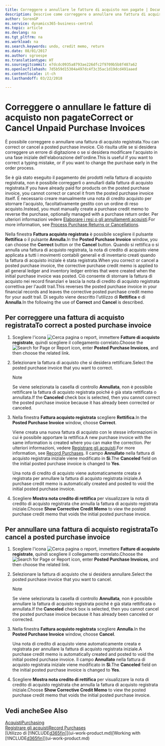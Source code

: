 ```yaml
---
title: Correggere o annullare le fatture di acquisto non pagate | Documenti Microsoft
description: Descrive come correggere o annullare una fattura di acquisto registrata e creare automaticamente una nota di credito di acquisto.
author: SorenGP
ms.service: dynamics365-business-central
ms.topic: article
ms.devlang: na
ms.tgt_pltfrm: na
ms.workload: na
ms.search.keywords: undo, credit memo, return
ms.date: 08/01/2017
ms.author: sgroespe
ms.translationtype: HT
ms.sourcegitcommit: e7dcdc0935a8793ae226dfc2f9709b5b8f487a62
ms.openlocfilehash: 7d5b59d15304a497dc4f3c35ac1d19dcd491aaed
ms.contentlocale: it-ch
ms.lasthandoff: 03/22/2018

---
```

# <a name="correct-or-cancel-unpaid-purchase-invoices"></a><span data-ttu-id="fb63c-103">Correggere o annullare le fatture di acquisto non pagate</span><span class="sxs-lookup"><span data-stu-id="fb63c-103">Correct or Cancel Unpaid Purchase Invoices</span></span>
<span data-ttu-id="fb63c-104">È possibile correggere o annullare una fattura di acquisto registrata.</span><span class="sxs-lookup"><span data-stu-id="fb63c-104">You can correct or cancel a posted purchase invoice.</span></span> <span data-ttu-id="fb63c-105">Ciò risulta utile se si desidera correggere un errore di digitazione o se si desidera modificare l'acquisto in una fase iniziale dell'elaborazione dell'ordine.</span><span class="sxs-lookup"><span data-stu-id="fb63c-105">This is useful if you want to correct a typing mistake, or if you want to change the purchase early in the order process.</span></span>

<span data-ttu-id="fb63c-106">Se è già stato eseguito il pagamento dei prodotti nella fattura di acquisto registrata, non è possibile correggerli o annullarli dalla fattura di acquisto registrata.</span><span class="sxs-lookup"><span data-stu-id="fb63c-106">If you have already paid for products on the posted purchase invoice, you cannot correct or cancel it from the posted purchase invoice itself.</span></span> <span data-ttu-id="fb63c-107">È necessario creare manualmente una nota di credito acquisto per stornare l'acquisto, facoltativamente gestito con un ordine di reso acquisto.</span><span class="sxs-lookup"><span data-stu-id="fb63c-107">Instead, you must manually create a purchase credit memo to reverse the purchase, optionally managed with a purchase return order.</span></span> <span data-ttu-id="fb63c-108">Per ulteriori informazioni vedere [Elaborare i resi o gli annullamenti acquisti](purchasing-how-process-purchase-returns-cancellations.md).</span><span class="sxs-lookup"><span data-stu-id="fb63c-108">For more information, see [Process Purchase Returns or Cancellations](purchasing-how-process-purchase-returns-cancellations.md).</span></span>

<span data-ttu-id="fb63c-109">Nella finestra **Fattura acquisto registrata** è possibile scegliere il pulsante **Rettifica** o il pulsante **Annulla**.</span><span class="sxs-lookup"><span data-stu-id="fb63c-109">In the **Posted Purchase Invoice** window, you can choose the **Correct** button or the **Cancel** button.</span></span> <span data-ttu-id="fb63c-110">Quando si rettifica o si annulla una fattura di acquisto registrata, la nota di credito di acquisto viene applicata a tutti i movimenti contabili generali e di inventario creati quando la fattura di acquisto iniziale è stata registrata.</span><span class="sxs-lookup"><span data-stu-id="fb63c-110">When you correct or cancel a posted purchase invoice, the corrective purchase credit memo is applied to all general ledger and inventory ledger entries that were created when the initial purchase invoice was posted.</span></span> <span data-ttu-id="fb63c-111">Ciò consente di stornare la fattura di acquisto nei record finanziari e lascia la nota di credito di acquisto registrata correttiva per l'audit trail.</span><span class="sxs-lookup"><span data-stu-id="fb63c-111">This reverses the posted purchase invoice in your financial records and leaves the corrective posted purchase credit memo for your audit trail.</span></span> <span data-ttu-id="fb63c-112">Di seguito viene descritto l'utilizzo di **Rettifica** e di **Annulla**.</span><span class="sxs-lookup"><span data-stu-id="fb63c-112">In the following the use of **Correct** and **Cancel** is described.</span></span>

## <a name="to-correct-a-posted-purchase-invoice"></a><span data-ttu-id="fb63c-113">Per correggere una fattura di acquisto registrata</span><span class="sxs-lookup"><span data-stu-id="fb63c-113">To correct a posted purchase invoice</span></span>
1. <span data-ttu-id="fb63c-114">Scegliere l'icona ![Cerca pagina o report](media/ui-search/search_small.png "icona Cerca pagina o report"), immettere **Fatture di acquisto registrate**, quindi scegliere il collegamento correlato.</span><span class="sxs-lookup"><span data-stu-id="fb63c-114">Choose the ![Search for Page or Report](media/ui-search/search_small.png "Search for Page or Report icon") icon, enter **Posted Purchase Invoices**, and then choose the related link.</span></span>  
2. <span data-ttu-id="fb63c-115">Selezionare la fattura di acquisto che si desidera rettificare.</span><span class="sxs-lookup"><span data-stu-id="fb63c-115">Select the posted purchase invoice that you want to correct.</span></span>  

    > [!NOTE]  
    >   <span data-ttu-id="fb63c-116">Se viene selezionata la casella di controllo **Annullata**, non è possibile rettificare la fattura di acquisto registrata poiché è già stata rettificata o annullata.</span><span class="sxs-lookup"><span data-stu-id="fb63c-116">If the **Canceled** check box is selected, then you cannot correct the posted purchase invoice because it has already been corrected or canceled.</span></span>
3. <span data-ttu-id="fb63c-117">Nella finestra **Fattura acquisto registrata** scegliere **Rettifica**.</span><span class="sxs-lookup"><span data-stu-id="fb63c-117">In the **Posted Purchase Invoice** window, choose **Correct**.</span></span>

    <span data-ttu-id="fb63c-118">Viene creata una nuova fattura di acquisto con le stesse informazioni in cui è possibile apportare la rettifica.</span><span class="sxs-lookup"><span data-stu-id="fb63c-118">A new purchase invoice with the same information is created where you can make the correction.</span></span> <span data-ttu-id="fb63c-119">Per ulteriori informazioni, vedere [Registrare gli acquisti](purchasing-how-record-purchases.md).</span><span class="sxs-lookup"><span data-stu-id="fb63c-119">For more information, see [Record Purchases](purchasing-how-record-purchases.md).</span></span> <span data-ttu-id="fb63c-120">Il campo **Annullato** nella fattura di acquisto registrata iniziale viene modificato in **Sì**.</span><span class="sxs-lookup"><span data-stu-id="fb63c-120">The **Canceled** field on the initial posted purchase invoice is changed to **Yes**.</span></span>

    <span data-ttu-id="fb63c-121">Una nota di credito di acquisto viene automaticamente creata e registrata per annullare la fattura di acquisto registrata iniziale.</span><span class="sxs-lookup"><span data-stu-id="fb63c-121">A purchase credit memo is automatically created and posted to void the initial posted purchase invoice.</span></span>
4. <span data-ttu-id="fb63c-122">Scegliere **Mostra nota credito di rettifica** per visualizzare la nota di credito di acquisto registrata che annulla la fattura di acquisto registrata iniziale.</span><span class="sxs-lookup"><span data-stu-id="fb63c-122">Choose **Show Corrective Credit Memo** to view the posted purchase credit memo that voids the initial posted purchase invoice.</span></span>

## <a name="to-cancel-a-posted-purchase-invoice"></a><span data-ttu-id="fb63c-123">Per annullare una fattura di acquisto registrata</span><span class="sxs-lookup"><span data-stu-id="fb63c-123">To cancel a posted purchase invoice</span></span>
1. <span data-ttu-id="fb63c-124">Scegliere l'icona ![Cerca pagina o report](media/ui-search/search_small.png "icona Cerca pagina o report"), immettere **Fatture di acquisto registrate**, quindi scegliere il collegamento correlato.</span><span class="sxs-lookup"><span data-stu-id="fb63c-124">Choose the ![Search for Page or Report](media/ui-search/search_small.png "Search for Page or Report icon") icon, enter **Posted Purchase Invoices**, and then choose the related link.</span></span>  
2. <span data-ttu-id="fb63c-125">Selezionare la fattura di acquisto che si desidera annullare.</span><span class="sxs-lookup"><span data-stu-id="fb63c-125">Select the posted purchase invoice that you want to cancel.</span></span>

    > [!NOTE]  
    >   <span data-ttu-id="fb63c-126">Se viene selezionata la casella di controllo **Annullata**, non è possibile annullare la fattura di acquisto registrata poiché è già stata rettificata o annullata.</span><span class="sxs-lookup"><span data-stu-id="fb63c-126">If the **Canceled** check box is selected, then you cannot cancel the posted purchase invoice because it has already been canceled or corrected.</span></span>
3. <span data-ttu-id="fb63c-127">Nella finestra **Fattura acquisto registrata** scegliere **Annulla**.</span><span class="sxs-lookup"><span data-stu-id="fb63c-127">In the **Posted Purchase Invoice** window, choose **Cancel**.</span></span>

    <span data-ttu-id="fb63c-128">Una nota di credito di acquisto viene automaticamente creata e registrata per annullare la fattura di acquisto registrata iniziale.</span><span class="sxs-lookup"><span data-stu-id="fb63c-128">A purchase credit memo is automatically created and posted to void the initial posted purchase invoice.</span></span> <span data-ttu-id="fb63c-129">Il campo **Annullato** nella fattura di acquisto registrata iniziale viene modificato in **Sì**.</span><span class="sxs-lookup"><span data-stu-id="fb63c-129">The **Canceled** field on the initial posted purchase invoice is changed to **Yes**.</span></span>
4. <span data-ttu-id="fb63c-130">Scegliere **Mostra nota credito di rettifica** per visualizzare la nota di credito di acquisto registrata che annulla la fattura di acquisto registrata iniziale.</span><span class="sxs-lookup"><span data-stu-id="fb63c-130">Choose **Show Corrective Credit Memo** to view the posted purchase credit memo that voids the initial posted purchase invoice.</span></span>

## <a name="see-also"></a><span data-ttu-id="fb63c-131">Vedi anche</span><span class="sxs-lookup"><span data-stu-id="fb63c-131">See Also</span></span>
[<span data-ttu-id="fb63c-132">Acquisti</span><span class="sxs-lookup"><span data-stu-id="fb63c-132">Purchasing</span></span>](purchasing-manage-purchasing.md)  
[<span data-ttu-id="fb63c-133">Registrare gli acquisti</span><span class="sxs-lookup"><span data-stu-id="fb63c-133">Record Purchases</span></span>](purchasing-how-record-purchases.md)  
<span data-ttu-id="fb63c-134">[Utilizzo di [!INCLUDE[d365fin](includes/d365fin_md.md)]](ui-work-product.md)</span><span class="sxs-lookup"><span data-stu-id="fb63c-134">[Working with [!INCLUDE[d365fin](includes/d365fin_md.md)]](ui-work-product.md)</span></span>

